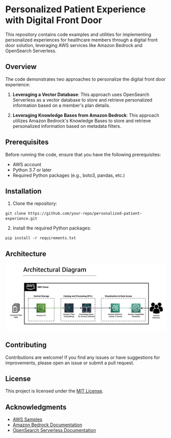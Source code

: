 # Personalized Patient Experience with Digital Front Door

This repository contains code examples and utilities for implementing personalized experiences for healthcare members through a digital front door solution, leveraging AWS services like Amazon Bedrock and OpenSearch Serverless.

## Overview

The code demonstrates two approaches to personalize the digital front door experience:

1. **Leveraging a Vector Database**: This approach uses OpenSearch Serverless as a vector database to store and retrieve personalized information based on a member's plan details.

2. **Leveraging Knowledge Bases from Amazon Bedrock**: This approach utilizes Amazon Bedrock's Knowledge Bases to store and retrieve personalized information based on metadata filters.

## Prerequisites

Before running the code, ensure that you have the following prerequisites:

- AWS account
- Python 3.7 or later
- Required Python packages (e.g., boto3, pandas, etc.)

## Installation

1. Clone the repository:

```
git clone https://github.com/your-repo/personalized-patient-experience.git
```

2. Install the required Python packages:

```
pip install -r requirements.txt
```
## Architecture

![Architecture](kb_architecture.png)

## Contributing

Contributions are welcome! If you find any issues or have suggestions for improvements, please open an issue or submit a pull request.

## License

This project is licensed under the [MIT License](LICENSE).

## Acknowledgments

- [AWS Samples](https://github.com/aws-samples)
- [Amazon Bedrock Documentation](https://docs.aws.amazon.com/bedrock/latest/APIReferenceGuide/Welcome.html)
- [OpenSearch Serverless Documentation](https://docs.aws.amazon.com/opensearch-service/latest/developerguide/serverless.html)